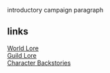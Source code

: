 introductory campaign paragraph 

## links
[World Lore]()  
[Guild Lore]()  
[Character Backstories](/semsguild/character-backstories)  
